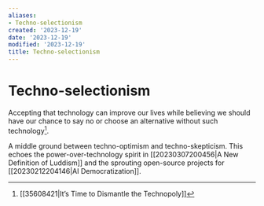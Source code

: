 ```yaml
---
aliases:
- Techno-selectionism
created: '2023-12-19'
date: '2023-12-19'
modified: '2023-12-19'
title: Techno-selectionism
---
```


# Techno-selectionism

Accepting that technology can improve our lives while believing we should have our chance to say no or choose an alternative without such technology[^1].

A middle ground between techno-optimism and techno-skepticism. This echoes the power-over-technology spirit in [[20230307200456|A New Definition of Luddism]] and the sprouting open-source projects for [[20230212204146|AI Democratization]].

[^1]: [[35608421|It’s Time to Dismantle the Technopoly]]